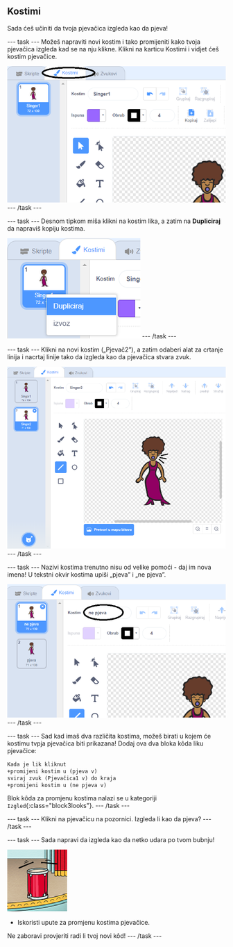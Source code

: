 ## Kostimi

Sada ćeš učiniti da tvoja pjevačica izgleda kao da pjeva!

--- task --- Možeš napraviti novi kostim i tako promijeniti kako tvoja pjevačica izgleda kad se na nju klikne. Klikni na karticu Kostimi i vidjet ćeš kostim pjevačice.

![snimka zaslona](images/band-singer-costume-annotated.png) --- /task ---

--- task --- Desnom tipkom miša klikni na kostim lika, a zatim na **Dupliciraj** da napraviš kopiju kostima.

![snimka zaslona](images/band-singer-duplicate.png) --- /task ---

--- task --- Klikni na novi kostim („Pjevač2”), a zatim odaberi alat za crtanje linija i nacrtaj linije tako da izgleda kao da pjevačica stvara zvuk.

![snimka zaslona](images/band-singer-click.png) --- /task ---

--- task --- Nazivi kostima trenutno nisu od velike pomoći - daj im nova imena! U tekstni okvir kostima upiši „pjeva” i „ne pjeva”.

![snimka zaslona](images/band-singer-name-annotated.png) --- /task ---

--- task --- Sad kad imaš dva različita kostima, možeš birati u kojem će kostimu tvpja pjevačica biti prikazana! Dodaj ova dva bloka kôda liku pjevačice:

```blocks3
Kada je lik kliknut
+promijeni kostim u (pjeva v)
sviraj zvuk (Pjevačica1 v) do kraja
+promijeni kostim u (ne pjeva v)
```

Blok kôda za promjenu kostima nalazi se u kategoriji `Izgled`{:class="block3looks"}. --- /task ---

--- task --- Klikni na pjevačicu na pozornici. Izgleda li kao da pjeva? --- /task ---

--- task --- Sada napravi da izgleda kao da netko udara po tvom bubnju!

![snimka zaslona](images/band-drum-final.png)

- Iskoristi upute za promjenu kostima pjevačice.

Ne zaboravi provjeriti radi li tvoj novi kôd! --- /task ---